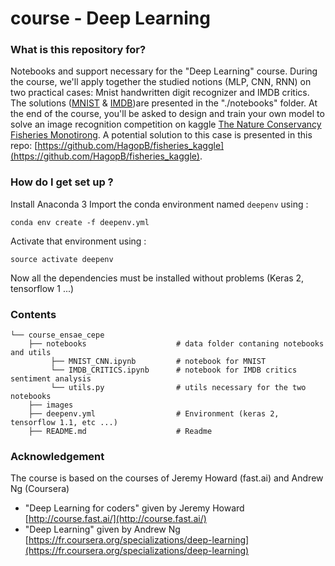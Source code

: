 # course - Deep Learning
### What is this repository for? 
Notebooks and support necessary for the "Deep Learning" course. During the course, we'll apply together the studied notions (MLP, CNN, RNN) on two practical cases: Mnist handwritten digit recognizer and IMDB critics. The solutions ([MNIST](https://github.com/HagopB/course_ensae_cepe/blob/master/notebooks/MNIST_CNN.ipynb) & [IMDB](https://github.com/HagopB/course_ensae_cepe/blob/master/notebooks/IMDB_CRITICS.ipynb))are presented in the "./notebooks" folder. At the end of the course, you'll be asked to design and train your own model to solve an image recognition competition on kaggle [The Nature Conservancy Fisheries Monotirong](https://www.kaggle.com/c/the-nature-conservancy-fisheries-monitoring). A potential solution to this case is presented in this repo: [https://github.com/HagopB/fisheries_kaggle](https://github.com/HagopB/fisheries_kaggle).

### How do I get set up ?  
Install Anaconda 3
Import the conda environment named `deepenv` using : 
```
conda env create -f deepenv.yml
```

Activate that environment using :
```
source activate deepenv
```
Now all the dependencies must be installed without problems (Keras 2, tensorflow 1 ...)

### Contents
```
└── course_ensae_cepe
    ├── notebooks                    # data folder contaning notebooks and utils
         ├── MNIST_CNN.ipynb         # notebook for MNIST
         └── IMDB_CRITICS.ipynb      # notebook for IMDB critics sentiment analysis        
         └── utils.py                # utils necessary for the two notebooks
    ├── images 
    ├── deepenv.yml                  # Environment (keras 2, tensorflow 1.1, etc ...)
    ├── README.md                    # Readme
```
### Acknowledgement
The course is based on the courses of Jeremy Howard (fast.ai) and Andrew Ng (Coursera)
* "Deep Learning for coders" given by Jeremy Howard [http://course.fast.ai/](http://course.fast.ai/)
* "Deep Learning" given by Andrew Ng [https://fr.coursera.org/specializations/deep-learning](https://fr.coursera.org/specializations/deep-learning)

